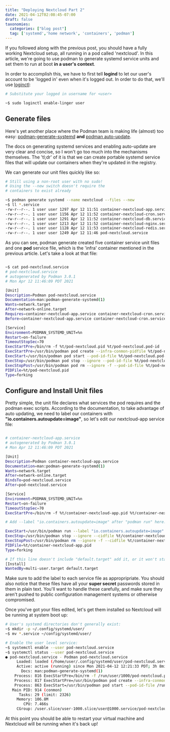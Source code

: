 ```yaml
---
title: "Deploying Nextcloud Part 2"
date: 2021-04-12T02:08:45-07:00
draft: false
taxonomies:
  categories: ["blog post"]
  tag: ['systemd','home network', 'containers', 'podman']
---
```


If you followed along with the previous post, you should have a fully working Nextcloud setup, all running in a pod called 'nextcloud'. In this article, we're going to use podman to generate systemd service units and set them to run at boot **in a user's context**. 

In order to accomplish this, we have to first tell **logind** to let our user's account to be 'logged in' even when it's logged out. In order to do that, we'll use [loginctl](https://www.freedesktop.org/software/systemd/man/loginctl.html):

```bash
# Substitute your logged in username for <user>

~$ sudo loginctl enable-linger user 

```


## Generate files

Here's yet another place where the Podman team is making life (almost) too easy: [podman-generate-systemd](http://docs.podman.io/en/latest/markdown/podman-generate-systemd.1.html) **and** [podman auto-update](http://docs.podman.io/en/latest/markdown/podman-auto-update.1.html). 

The docs on generating systemd services and enabling auto-update are very clear and concise, so I won't go too much into the mechanisms themselves. The 'tl;dr' of it is that we can create portable systemd service files that will update our containers when they're updated in the registry. 

We can generate our unit files quickly like so: 

```bash
# Still using a non-root user with no sudo!
# Using the --new switch doesn't require the
# containers to exist already

~$ podman generate systemd --name nextcloud --files --new
~$ ll *.service
-rw-r--r--. 1 user user 1297 Apr 12 11:51 container-nextcloud-app.service
-rw-r--r--. 1 user user 1156 Apr 12 11:52 container-nextcloud-cron.service
-rw-r--r--. 1 user user 1291 Apr 12 11:52 container-nextcloud-db.service
-rw-r--r--. 1 user user 1213 Apr 12 11:52 container-nextcloud-nginx.service
-rw-r--r--. 1 user user 1128 Apr 12 11:53 container-nextcloud-redis.service
-rw-r--r--. 1 user user 1249 Apr 12 11:46 pod-nextcloud.service

```

As you can see, podman generate created five container service unit files and one **pod** service file, which is the 'infra' container mentioned in the previous article. Let's take a look at that file:

```bash

~$ cat pod-nextcloud.service
# pod-nextcloud.service
# autogenerated by Podman 3.0.1
# Mon Apr 12 11:46:09 PDT 2021

[Unit]
Description=Podman pod-nextcloud.service
Documentation=man:podman-generate-systemd(1)
Wants=network.target
After=network-online.target
Requires=container-nextcloud-app.service container-nextcloud-cron.service container-nextcloud-db.service container-nextcloud-nginx.service container-nextcloud-redis.service
Before=container-nextcloud-app.service container-nextcloud-cron.service container-nextcloud-db.service container-nextcloud-nginx.service container-nextcloud-redis.service

[Service]
Environment=PODMAN_SYSTEMD_UNIT=%n
Restart=on-failure
TimeoutStopSec=70
ExecStartPre=/bin/rm -f %t/pod-nextcloud.pid %t/pod-nextcloud.pod-id
ExecStartPre=/usr/bin/podman pod create --infra-conmon-pidfile %t/pod-nextcloud.pid --pod-id-file %t/pod-nextcloud.pod-id --hostname nextcloud --name nextcloud -p 8080:80 --replace
ExecStart=/usr/bin/podman pod start --pod-id-file %t/pod-nextcloud.pod-id
ExecStop=/usr/bin/podman pod stop --ignore --pod-id-file %t/pod-nextcloud.pod-id -t 10
ExecStopPost=/usr/bin/podman pod rm --ignore -f --pod-id-file %t/pod-nextcloud.pod-id
PIDFile=%t/pod-nextcloud.pid
Type=forking

```
## Configure and Install Unit files

Pretty simple, the unit file declares what services the pod requires and the podman exec scripts. According to the documentation, to take advantage of auto updating, we need to label our containers with **"io.containers.autoupdate=image"**, so let's edit our nextcloud-app service file: 

```bash

# container-nextcloud-app.service
# autogenerated by Podman 3.0.1
# Mon Apr 12 11:46:09 PDT 2021

[Unit]
Description=Podman container-nextcloud-app.service
Documentation=man:podman-generate-systemd(1)
Wants=network.target
After=network-online.target
BindsTo=pod-nextcloud.service
After=pod-nextcloud.service

[Service]
Environment=PODMAN_SYSTEMD_UNIT=%n
Restart=on-failure
TimeoutStopSec=70
ExecStartPre=/bin/rm -f %t/container-nextcloud-app.pid %t/container-nextcloud-app.ctr-id

# Add --label "io.containers.autoupdate=image" after "podman run" here: 

ExecStart=/usr/bin/podman run --label "io.containers.autoupdate=image" --conmon-pidfile %t/container-nextcloud-app.pid --cidfile %t/container-nextcloud-app.ctr-id --cgroups=no-conmon --pod-id-file %t/pod-nextcloud.pod-id --replace -d --restart=always -e REDIS_HOST=localhost -e REDIS_HOST_PASSWORD=RedisPasswordInPlainText -e MYSQL_HOST=localhost -e MYSQL_USER=nextcloud -e MYSQL_PASSWORD=MYSQLPasswordInPlainText -e MYSQL_DATABASE=nextcloud -v /data/containers/nextcloud/html:/var/www/html:z --name=nextcloud-app docker.io/library/nextcloud:fpm-alpine
ExecStop=/usr/bin/podman stop --ignore --cidfile %t/container-nextcloud-app.ctr-id -t 10
ExecStopPost=/usr/bin/podman rm --ignore -f --cidfile %t/container-nextcloud-app.ctr-id
PIDFile=%t/container-nextcloud-app.pid
Type=forking

# If this line doesn't include "default.target" add it, or it won't start at boot!
[Install]
WantedBy=multi-user.target default.target

```

Make sure to add the label to each service file as appropripriate. You should also notice that these files have all your **super secret** passwords stored in them in plain text. You'll want to handle these carefully, and make sure they aren't pushed to public configuration management systems or otherwise compromised. 

Once you've got your files edited, let's get them installed so Nextcloud will be running at system boot up: 

```bash
# User's systemd directories don't generally exist: 
~$ mkdir -p ~/.config/systemd/user/
~$ mv *.service ~/config/systemd/user/

# Enable the user level service:
~$ systemctl enable --user pod-nextcloud.service
~$ systemctl status --user pod-nextcloud.service
● pod-nextcloud.service - Podman pod-nextcloud.service
     Loaded: loaded (/home/user/.config/systemd/user/pod-nextcloud.service; enabled; vendor preset: disabled)
     Active: active (running) since Mon 2021-04-12 12:21:33 PDT; 3h 8min ago
       Docs: man:podman-generate-systemd(1)
    Process: 816 ExecStartPre=/bin/rm -f /run/user/1000/pod-nextcloud.pid /run/user/1000/pod-nextcloud.pod-id (code=exited, status=0/SUCCESS)
    Process: 817 ExecStartPre=/usr/bin/podman pod create --infra-conmon-pidfile /run/user/1000/pod-nextcloud.pid --pod-id-file /run/user/1000/pod-nextclo>
    Process: 863 ExecStart=/usr/bin/podman pod start --pod-id-file /run/user/1000/pod-nextcloud.pod-id (code=exited, status=0/SUCCESS)
   Main PID: 914 (conmon)
      Tasks: 29 (limit: 2326)
     Memory: 106.8M
        CPU: 7.466s
     CGroup: /user.slice/user-1000.slice/user@1000.service/pod-nextcloud.service

```

At this point you should be able to restart your virtual machine and Nextcloud will be running when it's back up! 

